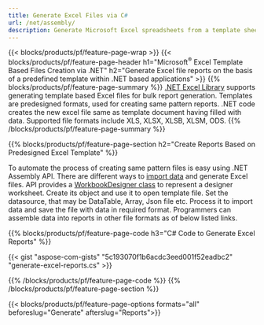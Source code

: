 ```yaml
---
title: Generate Excel Files via C#
url: /net/assembly/
description: Generate Microsoft Excel spreadsheets from a template sheet using C# code
---
```


{{< blocks/products/pf/feature-page-wrap >}}
{{< blocks/products/pf/feature-page-header h1="Microsoft<sup>&reg;</sup> Excel Template Based Files Creation via .NET" h2="Generate Excel file reports on the basis of a predefined template within .NET based applications" >}}
{{% blocks/products/pf/feature-page-summary %}}
[.NET Excel Library](/cells/net/) supports generating template based Excel files for bulk report generation. Templates are predesigned formats, used for creating same pattern reports. .NET code creates the new excel file same as template document having filled with data. Supported file formats include XLS, XLSX, XLSB, XLSM, ODS.
{{% /blocks/products/pf/feature-page-summary  %}}

{{% blocks/products/pf/feature-page-section  h2="Create Reports Based on Predesigned Excel Template" %}}

To automate the process of creating same pattern files is easy using .NET Assembly API. There are different ways to [import data](https://docs.aspose.com/cells/net/import-data-into-worksheet/#importing-data-from-json) and generate Excel files. API provides a [WorkbookDesigner class](https://reference.aspose.com/cells/net/aspose.cells/workbookdesigner) to represent a designer worksheet. Create its object and use it to open template file. Set the datasource, that may be DataTable, Array, Json file etc. Process it to import data and save the file with data in required format. Programmers can assemble data into reports in other file formats as of below listed links.



{{% blocks/products/pf/feature-page-code h3="C# Code to Generate Excel Reports" %}}

{{< gist "aspose-com-gists" "5c193070f1b6acdc3eed001f52eadbc2" "generate-excel-reports.cs" >}}

{{% /blocks/products/pf/feature-page-code  %}}
{{% /blocks/products/pf/feature-page-section %}}

{{< blocks/products/pf/feature-page-options formats="all" beforeslug="Generate" afterslug="Reports">}}